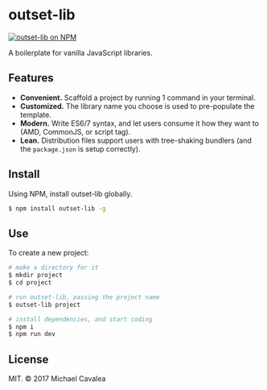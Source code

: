 # outset-lib

[![outset-lib on NPM](https://img.shields.io/npm/v/outset-lib.svg?style=flat-square)](https://www.npmjs.com/package/outset-lib)

A boilerplate for vanilla JavaScript libraries.

## Features

* **Convenient.** Scaffold a project by running 1 command in your terminal.
* **Customized.** The library name you choose is used to pre-populate the template.
* **Modern.** Write ES6/7 syntax, and let users consume it how they want to (AMD, CommonJS, or script tag).
* **Lean.** Distribution files support users with tree-shaking bundlers (and the `package.json` is setup correctly).

## Install

Using NPM, install outset-lib globally.

```bash
$ npm install outset-lib -g
```

## Use

To create a new project:

```bash
# make a directory for it
$ mkdir project
$ cd project

# run outset-lib, passing the project name
$ outset-lib project

# install dependencies, and start coding
$ npm i
$ npm run dev
```

## License

MIT. © 2017 Michael Cavalea
